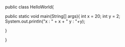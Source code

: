 public class HelloWorld{

public static void main(String[] args){
	int x = 20;
	int y = 2;
	System.out.println("x : " + x + " y : "+y);

}

}
